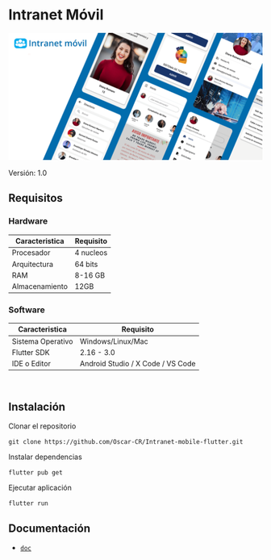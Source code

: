 # Intranet Móvil

<img src="./documentation/img/intranet.png" alt="intranet">

<br>

Versión: 1.0

## Requisitos


### Hardware

| Caracteristica      | Requisito |
| ----------- | ----------- |
| Procesador    | 4 nucleos   |
| Arquitectura  | 64 bits     |
| RAM           | 8-16 GB     |
| Almacenamiento| 12GB        |


### Software

| Caracteristica      | Requisito |
| ----------- | ----------- |
| Sistema Operativo    | Windows/Linux/Mac   |
| Flutter SDK  | 2.16 - 3.0    |
| IDE o Editor         | Android Studio / X Code / VS Code      |

<br>

## Instalación

Clonar el repositorio
``` 
git clone https://github.com/Oscar-CR/Intranet-mobile-flutter.git
```

Instalar dependencias
``` 
flutter pub get
```

Ejecutar aplicación
``` 
flutter run
```

## Documentación

- [`doc`](./documentation/pages/documentation.md)
